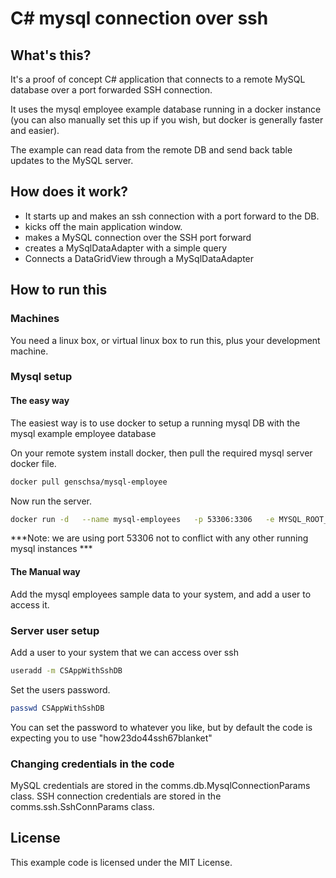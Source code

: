 
# C# mysql connection over ssh

## What's this?

It's a proof of concept C# application that connects to a remote MySQL database over a port forwarded SSH connection.

It uses the mysql employee example database running in a docker instance (you can also manually set this up if you wish, but docker is generally faster and easier).

The example can read data from the remote DB and send back table updates to the MySQL server.

## How does it work?
- It starts up and makes an ssh connection with a port forward to the DB.
- kicks off the main application window.
- makes a MySQL connection over the SSH port forward
- creates a MySqlDataAdapter with a simple query
- Connects a DataGridView through a MySqlDataAdapter

## How to run this

### Machines
You need a linux box, or virtual linux box to run this, plus your development machine.

### Mysql setup

#### The easy way
The easiest way is to use docker to setup a running mysql DB with the mysql example employee database 

On your remote system install docker, then pull the required mysql server docker file.

```bash
docker pull genschsa/mysql-employee
```

Now run the server.

```bash
docker run -d   --name mysql-employees   -p 53306:3306   -e MYSQL_ROOT_PASSWORD=college   -v $PWD/data:/var/lib/mysql   genschsa/mysql-employees
```

***Note: we are using port 53306 not to conflict with any other running mysql instances ***

#### The Manual way
Add the mysql employees sample data to your system, and add a user to access it.

### Server user setup
Add a user to your system that we can access over ssh

```bash
useradd -m CSAppWithSshDB
```

Set the users password.
```bash
passwd CSAppWithSshDB
```
You can set the password to whatever you like, but by default the code is expecting you to use "how23do44ssh67blanket"

### Changing credentials in the code
MySQL credentials are stored in the comms.db.MysqlConnectionParams class.
SSH connection credentials are stored in the comms.ssh.SshConnParams class.

## License
This example code is licensed under the MIT License.  
